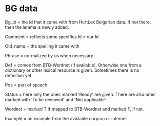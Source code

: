 BG data
========

Bg_id = the id that it came with from HurtLex Bulgarian data. If not there, then the lemma is newly added.

Comment = reflects some specifics
Id = our Id

Old_name = the spelling it came with

Phrase = normalized by us when necessary

Def = comes from BTB-Wordnet (if available). Otherwise one from a dictionary or other lexical resource is given. Sometimes there is no definition yet.

Pos = part of speech

Status = here only the ones marked 'Ready' are given. There are also ones marked with 'To be reviewed' and 'Not applicable'.

Wordnet = marked T if mapped to BTB-Wordnet and marked F, if not.

Example = an example from the available corpora or internet

